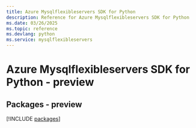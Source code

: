 ```yaml
---
title: Azure Mysqlflexibleservers SDK for Python
description: Reference for Azure Mysqlflexibleservers SDK for Python
ms.date: 03/26/2025
ms.topic: reference
ms.devlang: python
ms.service: mysqlflexibleservers
---
```

# Azure Mysqlflexibleservers SDK for Python - preview
## Packages - preview
[!INCLUDE [packages](mysqlflexibleservers-index.md)]